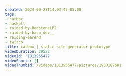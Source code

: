 ```yaml
---
created: 2024-09-28T14:03:45-05:00
tags:
- catbox
- haskell
- raided-by-RedstoneLP2
- raided-by-haru_dev__
- raiding-earend
- twitch
title: catbox | static site generator prototype
videoDuration: 29522
videoId: '1013955477'
videoShorts: []
videoThumbId: /videos/1013955477/pictures/1933187601
---
```

